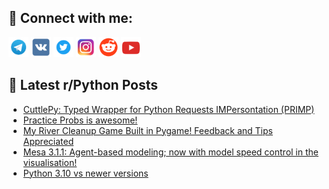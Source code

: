 ## 🔎 Connect with me:
[<img src="https://github.com/bullbesh/bullbesh/blob/main/images/Telegram.png" width="32" height="32" />](https://t.me/bullbesh)
[<img src="https://github.com/bullbesh/bullbesh/blob/main/images/VK.png" width="32" height="32" />](https://vk.com/bullbesh)
[<img src="https://github.com/bullbesh/bullbesh/blob/main/images/Twitter.png" width="32" height="32" />](https://twitter.com/bullbesh1)
[<img src="https://github.com/bullbesh/bullbesh/blob/main/images/Instagram.png" width="32" height="32" />](https://www.instagram.com/bullbesh)
[<img src="https://github.com/bullbesh/bullbesh/blob/main/images/Reddit.png" width="32" height="32" />](https://www.reddit.com/user/bullbesh)
[<img src="https://github.com/bullbesh/bullbesh/blob/main/images/YouTube.png" width="32" height="32" />](https://www.youtube.com/channel/UCtfjRs6uzgq5mfm8S06WTcg)

## 📕 Latest r/Python Posts
<!-- BLOG-POST-LIST:START -->
- [CuttlePy: Typed Wrapper for Python Requests IMPersontation &lpar;PRIMP&rpar;](https://www.reddit.com/r/Python/comments/1heat1p/cuttlepy_typed_wrapper_for_python_requests/)
- [Practice Probs is awesome!](https://www.reddit.com/r/Python/comments/1heasge/practice_probs_is_awesome/)
- [My River Cleanup Game Built in Pygame! Feedback and Tips Appreciated](https://www.reddit.com/r/Python/comments/1he8hbj/my_river_cleanup_game_built_in_pygame_feedback/)
- [Mesa 3.1.1: Agent-based modeling; now with model speed control in the visualisation!](https://www.reddit.com/r/Python/comments/1he6leu/mesa_311_agentbased_modeling_now_with_model_speed/)
- [Python 3.10 vs newer versions](https://www.reddit.com/r/Python/comments/1he5g0f/python_310_vs_newer_versions/)
<!-- BLOG-POST-LIST:END -->
